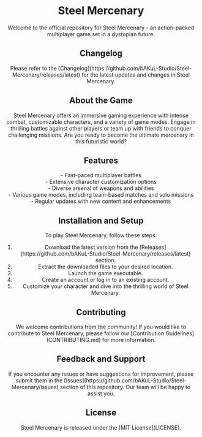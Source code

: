 <h1 align="center">Steel Mercenary</h1>

<p align="center">
  Welcome to the official repository for Steel Mercenary - an action-packed multiplayer game set in a dystopian future.
</p>

<h2 align="center">Changelog</h2>

<p align="center">
  Please refer to the [Changelog](https://github.com/bAKuL-Studio/Steel-Mercenary/releases/latest) for the latest updates and changes in Steel Mercenary.
</p>

<h2 align="center">About the Game</h2>

<p align="center">
  Steel Mercenary offers an immersive gaming experience with intense combat, customizable characters, and a variety of game modes. Engage in thrilling battles against other players or team up with friends to conquer challenging missions. Are you ready to become the ultimate mercenary in this futuristic world?
</p>

<h2 align="center">Features</h2>

<p align="center">
  - Fast-paced multiplayer battles<br>
  - Extensive character customization options<br>
  - Diverse arsenal of weapons and abilities<br>
  - Various game modes, including team-based matches and solo missions<br>
  - Regular updates with new content and enhancements
</p>

<h2 align="center">Installation and Setup</h2>

<p align="center">
  To play Steel Mercenary, follow these steps:
</p>

<ol align="center">
  <li>Download the latest version from the [Releases](https://github.com/bAKuL-Studio/Steel-Mercenary/releases/latest) section.</li>
  <li>Extract the downloaded files to your desired location.</li>
  <li>Launch the game executable.</li>
  <li>Create an account or log in to an existing account.</li>
  <li>Customize your character and dive into the thrilling world of Steel Mercenary.</li>
</ol>

<h2 align="center">Contributing</h2>

<p align="center">
  We welcome contributions from the community! If you would like to contribute to Steel Mercenary, please follow our [Contribution Guidelines](CONTRIBUTING.md) for more information.
</p>

<h2 align="center">Feedback and Support</h2>

<p align="center">
  If you encounter any issues or have suggestions for improvement, please submit them in the [Issues](https://github.com/bAKuL-Studio/Steel-Mercenary/issues) section of this repository. Our team will be happy to assist you.
</p>

<h2 align="center">License</h2>

<p align="center">
  Steel Mercenary is released under the [MIT License](LICENSE).
</p>
